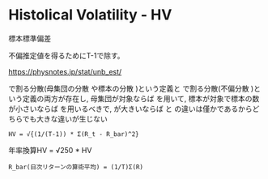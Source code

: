 # Histolical Volatility - HV

標本標準偏差

不偏推定値を得るためにT-1で除す。

https://physnotes.jp/stat/unb_est/

 で割る分散(母集団の分散  や標本の分散  )という定義と で割る分散(不偏分散  )という定義の両方が存在し,
 母集団が対象ならば  を用いて, 標本が対象で標本の数  が小さいならば  を用いるべきで,
 が大きいならば  と  の違いは僅かであるからどちらでも大きな違いが生じない
 

```
HV = √{(1/(T-1)) * Σ(R_t - R_bar)^2}
```

年率換算HV = √250 * HV

```
R_bar(日次リターンの算術平均) = (1/T)Σ(R)
```
